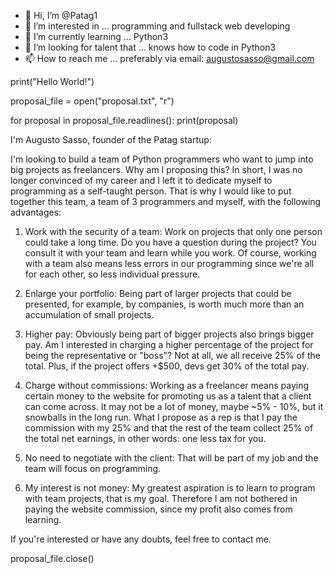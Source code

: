 - 👋 Hi, I’m @Patag1
- 👀 I’m interested in ... programming and fullstack web developing
- 🌱 I’m currently learning ... Python3
- 💞️ I’m looking for talent that ... knows how to code in Python3
- 📫 How to reach me ... preferably via email: augustosasso@gmail.com

print("Hello World!")

proposal_file = open("proposal.txt", "r")

for proposal in proposal_file.readlines():
    print(proposal)

I'm Augusto Sasso, founder of the Patag startup:

I'm looking to build a team of Python programmers who want to jump into big projects as freelancers.
Why am I proposing this? In short, I was no longer convinced of my career and I left it to dedicate
myself to programming as a self-taught person. That is why I would like to put together this team, a
team of 3 programmers and myself, with the following advantages:

1. Work with the security of a team: Work on projects that only one person could take a long time. Do
you have a question during the project? You consult it with your team and learn while you work. Of
course, working with a team also means less errors in our programming since we're all for each other,
so less individual pressure.

2. Enlarge your portfolio: Being part of larger projects that could be presented, for example, by
companies, is worth much more than an accumulation of small projects.

3. Higher pay: Obviously being part of bigger projects also brings bigger pay. Am I interested in
charging a higher percentage of the project for being the representative or "boss"? Not at all, we all
receive 25% of the total. Plus, if the project offers +$500, devs get 30% of the total pay.

4. Charge without commissions: Working as a freelancer means paying certain money to the website for
promoting us as a talent that a client can come across. It may not be a lot of money, maybe ~5% - 10%,
but it snowballs in the long run. What I propose as a rep is that I pay the commission with my 25% and
that the rest of the team collect 25% of the total net earnings, in other words: one less tax for you.

5. No need to negotiate with the client: That will be part of my job and the team will focus on
programming.

6. My interest is not money: My greatest aspiration is to learn to program with team projects, that is
my goal. Therefore I am not bothered in paying the website commission, since my profit also comes from
learning.

If you're interested or have any doubts, feel free to contact me.

proposal_file.close()
